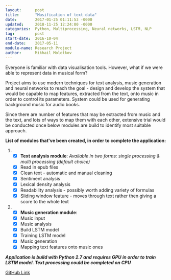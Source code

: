 ```yaml
---
layout:      post
title:       "Musification of text data"
date:        2017-01-25 01:11:53 -0000
updated:     2018-11-25 12:24:00 -0000
categories:  Python, Multiprocessing, Neural networks, LSTM, NLP
tag:         post
start-date:  2016-10-04
end-date:    2017-05-11
module-name: Research Project
author:      Mikhail Molotkov
---
```

Everyone is familiar with data visualisation tools. However, what if we were able to represent data in musical form?

Project aims to use modern techniques for text analysis, music generation and neural networks to reach the goal - design and develop the system
that would be capable to map features, extracted from the text, onto music in order to control its parameters. System could be used for generating background music for audio books.

Since there are number of features that may be extracted from music and the text, and lots of ways to map them with each other,
extensive trial would be conducted once below modules are build to identify most suitable approach.

**List of modules that've been created, in order to complete the application:**

1. - [x] **Text analysis module**: _Available in two forms: single processing & multi processing (default choice)_
   - [x] Read in epub files
   - [x] Clean text - automatic and manual cleaning
   - [x] Sentiment analysis
   - [x] Lexical density analysis
   - [x] Readability analysis - possibly worth adding variety of formulas
   - [x] Sliding window feature - moves through text rather then giving a score to the whole text

2. - [x] **Music generation module**:
   - [x] Music input
   - [x] Music analysis
   - [x] Build LSTM model
   - [x] Training LSTM model
   - [x] Music generation
   - [x] Mapping text features onto music ones

**_Application is build with Python 2.7 and requires GPU in order to train LSTM model. Text processing could be completed on CPU_**


[GitHub Link][link-to]

[link-to]: https://github.com/MikhailMS/text_musification
